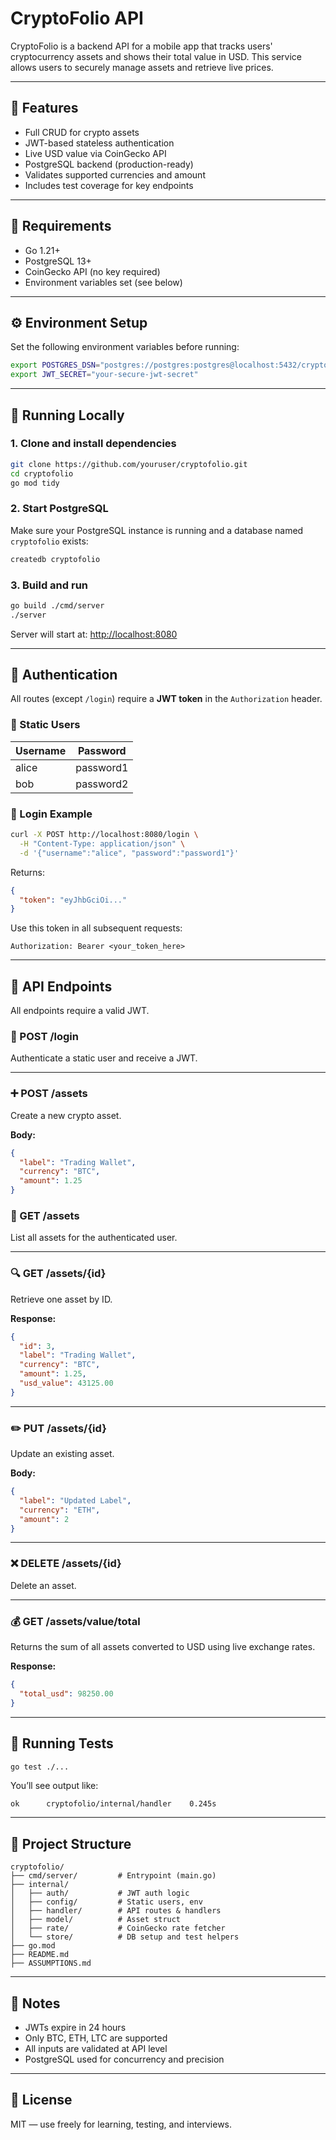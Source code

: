 # CryptoFolio API

CryptoFolio is a backend API for a mobile app that tracks users' cryptocurrency assets and shows their total value in USD. This service allows users to securely manage assets and retrieve live prices.

---

## 🚀 Features

- Full CRUD for crypto assets
- JWT-based stateless authentication
- Live USD value via CoinGecko API
- PostgreSQL backend (production-ready)
- Validates supported currencies and amount
- Includes test coverage for key endpoints

---

## 🧱 Requirements

- Go 1.21+
- PostgreSQL 13+
- CoinGecko API (no key required)
- Environment variables set (see below)

---

## ⚙️ Environment Setup

Set the following environment variables before running:

```bash
export POSTGRES_DSN="postgres://postgres:postgres@localhost:5432/cryptofolio?sslmode=disable"
export JWT_SECRET="your-secure-jwt-secret"
```

---

## 🧪 Running Locally

### 1. Clone and install dependencies

```bash
git clone https://github.com/youruser/cryptofolio.git
cd cryptofolio
go mod tidy
```

### 2. Start PostgreSQL

Make sure your PostgreSQL instance is running and a database named `cryptofolio` exists:

```bash
createdb cryptofolio
```

### 3. Build and run

```bash
go build ./cmd/server
./server
```

Server will start at: [http://localhost:8080](http://localhost:8080)

---

## 🔐 Authentication

All routes (except `/login`) require a **JWT token** in the `Authorization` header.

### 🔑 Static Users

| Username | Password   |
|----------|------------|
| alice    | password1  |
| bob      | password2  |

### 🔁 Login Example

```bash
curl -X POST http://localhost:8080/login \
  -H "Content-Type: application/json" \
  -d '{"username":"alice", "password":"password1"}'
```

Returns:

```json
{
  "token": "eyJhbGciOi..."
}
```

Use this token in all subsequent requests:

```
Authorization: Bearer <your_token_here>
```

---

## 📡 API Endpoints

All endpoints require a valid JWT.

### 🔐 POST /login

Authenticate a static user and receive a JWT.

---

### ➕ POST /assets

Create a new crypto asset.

**Body:**

```json
{
  "label": "Trading Wallet",
  "currency": "BTC",
  "amount": 1.25
}
```

### 📄 GET /assets

List all assets for the authenticated user.

---

### 🔍 GET /assets/{id}

Retrieve one asset by ID.

**Response:**

```json
{
  "id": 3,
  "label": "Trading Wallet",
  "currency": "BTC",
  "amount": 1.25,
  "usd_value": 43125.00
}
```

---

### ✏️ PUT /assets/{id}

Update an existing asset.

**Body:**

```json
{
  "label": "Updated Label",
  "currency": "ETH",
  "amount": 2
}
```

---

### ❌ DELETE /assets/{id}

Delete an asset.

---

### 💰 GET /assets/value/total

Returns the sum of all assets converted to USD using live exchange rates.

**Response:**

```json
{
  "total_usd": 98250.00
}
```

---

## 🧪 Running Tests

```bash
go test ./...
```

You’ll see output like:

```
ok  	cryptofolio/internal/handler	0.245s
```

---

## 📂 Project Structure

```
cryptofolio/
├── cmd/server/         # Entrypoint (main.go)
├── internal/
│   ├── auth/           # JWT auth logic
│   ├── config/         # Static users, env
│   ├── handler/        # API routes & handlers
│   ├── model/          # Asset struct
│   ├── rate/           # CoinGecko rate fetcher
│   └── store/          # DB setup and test helpers
├── go.mod
├── README.md
├── ASSUMPTIONS.md
```

---

## 📝 Notes

- JWTs expire in 24 hours
- Only BTC, ETH, LTC are supported
- All inputs are validated at API level
- PostgreSQL used for concurrency and precision

---

## 📜 License

MIT — use freely for learning, testing, and interviews.
